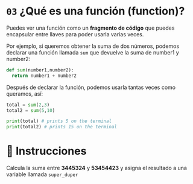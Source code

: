 # `03` ¿Qué es una función (function)?

Puedes ver una función como un **fragmento de código** que puedes encapsular entre llaves para poder usarla varias veces.

Por ejemplo, si queremos obtener la suma de dos números, podemos declarar una función llamada `sum` que devuelve la suma de number1 y number2:

```python
def sum(number1,number2):
  return number1 + number2
```

Después de declarar la función, podemos usarla tantas veces como queramos, así:

```python
total = sum(2,3)
total2 = sum(5,10)

print(total) # prints 5 on the terminal
print(total2) # prints 15 on the terminal
```

# 📝 Instrucciones

Calcula la suma entre **3445324** y **53454423** y asigna el resultado a una variable llamada `super_duper`

